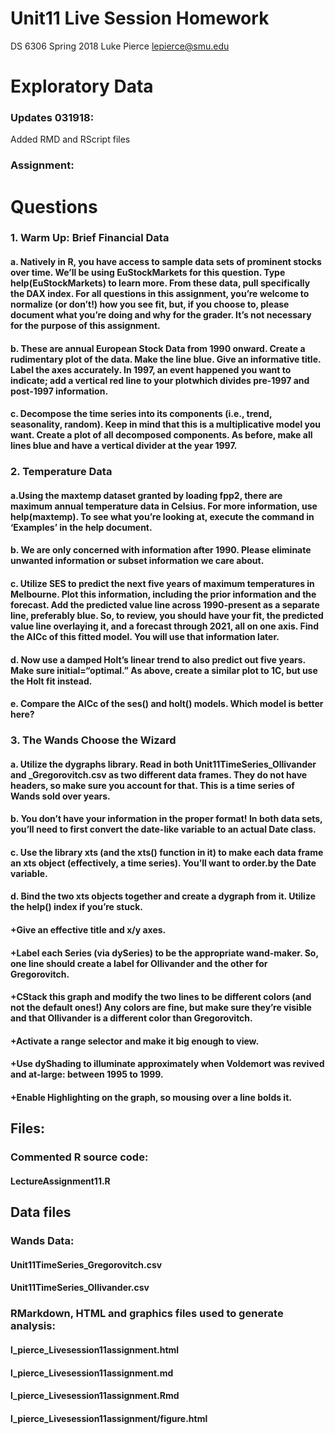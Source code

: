 # Unit11 Live Session Homework
DS 6306
Spring 2018
Luke Pierce
lepierce@smu.edu
# Exploratory Data

### Updates 031918:
Added RMD and RScript files

### Assignment:

# Questions

### 1. Warm Up: Brief Financial Data

#### a. Natively in R, you have access to sample data sets of prominent stocks over time. We’ll be using EuStockMarkets for this question. Type help(EuStockMarkets) to learn more. From these data, pull specifically the DAX index. For all questions in this assignment, you’re welcome to normalize (or don’t!) how you see fit, but, if you choose to, please document what you’re doing and why for the grader. It’s not necessary for the purpose of this assignment.

#### b. These are annual European Stock Data from 1990 onward. Create a rudimentary plot of the data. Make the line blue. Give an informative title. Label the axes accurately. In 1997, an event happened you want to indicate; add a vertical red line to your plotwhich divides pre-1997 and post-1997 information.

#### c. Decompose the time series into its components (i.e., trend, seasonality, random). Keep in mind that this is a multiplicative model you want. Create a plot of all decomposed components. As before, make all lines blue and have a vertical divider at the year 1997.

### 2. Temperature Data

#### a.Using the maxtemp dataset granted by loading fpp2, there are maximum annual temperature data in Celsius. For more information, use help(maxtemp). To see what you’re looking at, execute the command in ‘Examples’ in the help document.

#### b. We are only concerned with information after 1990. Please eliminate unwanted information or subset information we care about.

#### c. Utilize SES to predict the next five years of maximum temperatures in Melbourne. Plot this information, including the prior information and the forecast. Add the predicted value line across 1990-present as a separate line, preferably blue. So, to review, you should have your fit, the predicted value line overlaying it, and a forecast through 2021, all on one axis. Find the AICc of this fitted model. You will use that information later.

#### d. Now use a damped Holt’s linear trend to also predict out five years. Make sure initial=“optimal.” As above, create a similar plot to 1C, but use the Holt fit instead.

#### e. Compare the AICc of the ses() and holt() models. Which model is better here?

### 3. The Wands Choose the Wizard

#### a. Utilize the dygraphs library. Read in both Unit11TimeSeries_Ollivander and _Gregorovitch.csv as two different data frames. They do not have headers, so make sure you account for that. This is a time series of Wands sold over years.

#### b. You don’t have your information in the proper format! In both data sets, you’ll need to first convert the date-like variable to an actual Date class.

#### c. Use the library xts (and the xts() function in it) to make each data frame an xts object (effectively, a time series). You’ll want to order.by the Date variable.

#### d. Bind the two xts objects together and create a dygraph from it. Utilize the help() index if you’re stuck.

#### +Give an effective title and x/y axes.
#### +Label each Series (via dySeries) to be the appropriate wand-maker. So, one line should create a label for Ollivander and the other for Gregorovitch.
#### +CStack this graph and modify the two lines to be different colors (and not the default ones!) Any colors are fine, but make sure they’re visible and that Ollivander is a different color than Gregorovitch.
#### +Activate a range selector and make it big enough to view.
#### +Use dyShading to illuminate approximately when Voldemort was revived and at-large: between 1995 to 1999.
#### +Enable Highlighting on the graph, so mousing over a line bolds it.

## Files:

### Commented R source code: 

#### LectureAssignment11.R

## Data files

### Wands Data: 
#### Unit11TimeSeries_Gregorovitch.csv
#### Unit11TimeSeries_Ollivander.csv

### RMarkdown, HTML and graphics files used to generate analysis:
 
#### l_pierce_Livesession11assignment.html
#### l_pierce_Livesession11assignment.md
#### l_pierce_Livesession11assignment.Rmd
#### l_pierce_Livesession11assignment/figure.html

